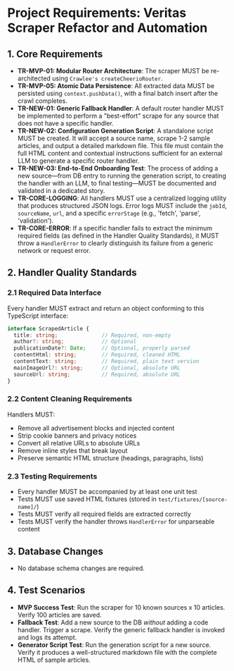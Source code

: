 # Project Requirements: Veritas Scraper Refactor and Automation

## 1. Core Requirements
- **TR-MVP-01: Modular Router Architecture**: The scraper MUST be re-architected using `Crawlee's createCheerioRouter`.
- **TR-MVP-05: Atomic Data Persistence**: All extracted data MUST be persisted using `context.pushData()`, with a final batch insert after the crawl completes.
- **TR-NEW-01: Generic Fallback Handler**: A default router handler MUST be implemented to perform a "best-effort" scrape for any source that does not have a specific handler.
- **TR-NEW-02: Configuration Generation Script**: A standalone script MUST be created. It will accept a source name, scrape 1-2 sample articles, and output a detailed markdown file. This file must contain the full HTML content and contextual instructions sufficient for an external LLM to generate a specific router handler.
- **TR-NEW-03: End-to-End Onboarding Test**: The process of adding a new source—from DB entry to running the generation script, to creating the handler with an LLM, to final testing—MUST be documented and validated in a dedicated story.
- **TR-CORE-LOGGING**: All handlers MUST use a centralized logging utility that produces structured JSON logs. Error logs MUST include the `jobId`, `sourceName`, `url`, and a specific `errorStage` (e.g., 'fetch', 'parse', 'validation').
- **TR-CORE-ERROR**: If a specific handler fails to extract the minimum required fields (as defined in the Handler Quality Standards), it MUST throw a `HandlerError` to clearly distinguish its failure from a generic network or request error.

## 2. Handler Quality Standards

### 2.1 Required Data Interface
Every handler MUST extract and return an object conforming to this TypeScript interface:
```typescript
interface ScrapedArticle {
  title: string;              // Required, non-empty
  author?: string;            // Optional
  publicationDate?: Date;     // Optional, properly parsed
  contentHtml: string;        // Required, cleaned HTML
  contentText: string;        // Required, plain text version
  mainImageUrl?: string;      // Optional, absolute URL
  sourceUrl: string;          // Required, absolute URL
}
```

### 2.2 Content Cleaning Requirements
Handlers MUST:
- Remove all advertisement blocks and injected content
- Strip cookie banners and privacy notices
- Convert all relative URLs to absolute URLs
- Remove inline styles that break layout
- Preserve semantic HTML structure (headings, paragraphs, lists)

### 2.3 Testing Requirements
- Every handler MUST be accompanied by at least one unit test
- Tests MUST use saved HTML fixtures (stored in `test/fixtures/[source-name]/`)
- Tests MUST verify all required fields are extracted correctly
- Tests MUST verify the handler throws `HandlerError` for unparseable content

## 3. Database Changes
- No database schema changes are required.

## 4. Test Scenarios
- **MVP Success Test**: Run the scraper for 10 known sources x 10 articles. Verify 100 articles are saved.
- **Fallback Test**: Add a new source to the DB *without* adding a code handler. Trigger a scrape. Verify the generic fallback handler is invoked and logs its attempt.
- **Generator Script Test**: Run the generation script for a new source. Verify it produces a well-structured markdown file with the complete HTML of sample articles.